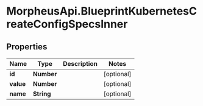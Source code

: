 # MorpheusApi.BlueprintKubernetesCreateConfigSpecsInner

## Properties

Name | Type | Description | Notes
------------ | ------------- | ------------- | -------------
**id** | **Number** |  | [optional] 
**value** | **Number** |  | [optional] 
**name** | **String** |  | [optional] 


